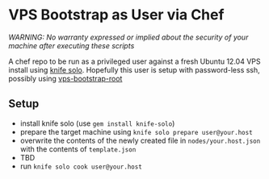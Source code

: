 # VPS Bootstrap as User via Chef

*WARNING: No warranty expressed or implied about the security of your machine after executing these scripts*

A chef repo to be run as a privileged user against a fresh Ubuntu 12.04 VPS install using [knife solo](http://matschaffer.github.io/knife-solo/).  Hopefully this user is setup with password-less ssh, possibly using [vps-bootstrap-root](https://github.com/justinsteffy/vps-bootstrap-root)

## Setup

* install knife solo (use `gem install knife-solo`)
* prepare the target machine using `knife solo prepare user@your.host`
* overwrite the contents of the newly created file in `nodes/your.host.json` with the contents of `template.json`
* TBD
* run `knife solo cook user@your.host`
